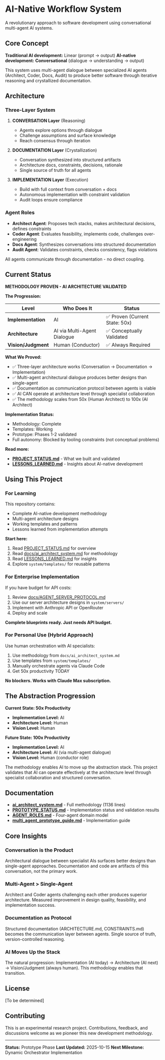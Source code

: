 # AI-Native Workflow System

A revolutionary approach to software development using conversational multi-agent AI systems.

## Core Concept

**Traditional AI development:** Linear (prompt → output)
**AI-native development:** **Conversational** (dialogue → understanding → output)

This system uses multi-agent dialogue between specialized AI agents (Architect, Coder, Docs, Audit) to produce better software through iterative reasoning and crystallized documentation.

## Architecture

### Three-Layer System

1. **CONVERSATION Layer** (Reasoning)
   - Agents explore options through dialogue
   - Challenge assumptions and surface knowledge
   - Reach consensus through iteration

2. **DOCUMENTATION Layer** (Crystallization)
   - Conversation synthesized into structured artifacts
   - Architecture docs, constraints, decisions, rationale
   - Single source of truth for all agents

3. **IMPLEMENTATION Layer** (Execution)
   - Build with full context from conversation + docs
   - Autonomous implementation with constraint validation
   - Audit loops ensure compliance

### Agent Roles

- **Architect Agent**: Proposes tech stacks, makes architectural decisions, defines constraints
- **Coder Agent**: Evaluates feasibility, implements code, challenges over-engineering
- **Docs Agent**: Synthesizes conversations into structured documentation
- **Audit Agent**: Validates constraints, checks consistency, flags violations

All agents communicate through documentation - no direct coupling.

## Current Status

**METHODOLOGY PROVEN - AI ARCHITECTURE VALIDATED**

**The Progression:**

| Level | Who Does It | Status |
|-------|-------------|--------|
| **Implementation** | AI | ✅ Proven (Current State: 50x) |
| **Architecture** | AI via Multi-Agent Dialogue | ✅ Conceptually Validated |
| **Vision/Judgment** | Human (Conductor) | ✅ Always Required |

**What We Proved:**
- ✅ Three-layer architecture works (Conversation → Documentation → Implementation)
- ✅ Multi-agent architectural dialogue produces better designs than single-agent
- ✅ Documentation as communication protocol between agents is viable
- ✅ AI CAN operate at architecture level through specialist collaboration
- ✅ The methodology scales from 50x (Human Architect) to 100x (AI Architect)

**Implementation Status:**
- Methodology: Complete
- Templates: Working
- Prototype: Phases 1-2 validated
- Full autonomy: Blocked by tooling constraints (not conceptual problems)

**Read more:**
- **[PROJECT_STATUS.md](PROJECT_STATUS.md)** - What we built and validated
- **[LESSONS_LEARNED.md](LESSONS_LEARNED.md)** - Insights about AI-native development

## Using This Project

### For Learning

This repository contains:
- Complete AI-native development methodology
- Multi-agent architecture designs
- Working templates and patterns
- Lessons learned from implementation attempts

**Start here:**
1. Read [PROJECT_STATUS.md](PROJECT_STATUS.md) for overview
2. Read [docs/ai_architect_system.md](docs/ai_architect_system.md) for methodology
3. Read [LESSONS_LEARNED.md](LESSONS_LEARNED.md) for insights
4. Explore `system/templates/` for reusable patterns

### For Enterprise Implementation

If you have budget for API costs:
1. Review [docs/AGENT_SERVER_PROTOCOL.md](docs/AGENT_SERVER_PROTOCOL.md)
2. Use our server architecture designs in `system/servers/`
3. Implement with Anthropic API or OpenRouter
4. Deploy and scale

**Complete blueprints ready. Just needs API budget.**

### For Personal Use (Hybrid Approach)

Use human orchestration with AI specialists:
1. Use methodology from `docs/ai_architect_system.md`
2. Use templates from `system/templates/`
3. Manually orchestrate agents via Claude Code
4. Get 50x productivity TODAY

**No blockers. Works with Claude Max subscription.**

## The Abstraction Progression

**Current State: 50x Productivity**
- **Implementation Level:** AI
- **Architecture Level:** Human
- **Vision Level:** Human

**Future State: 100x Productivity**
- **Implementation Level:** AI
- **Architecture Level:** AI (via multi-agent dialogue)
- **Vision Level:** Human (conductor role)

The methodology enables AI to move up the abstraction stack. This project validates that AI can operate effectively at the architecture level through specialist collaboration and structured conversation.

## Documentation

- **[ai_architect_system.md](docs/ai_architect_system.md)** - Full methodology (1136 lines)
- **[PROTOTYPE_STATUS.md](docs/PROTOTYPE_STATUS.md)** - Implementation status and validation results
- **[AGENT_ROLES.md](docs/AGENT_ROLES.md)** - Four-agent domain model
- **[multi_agent_prototype_guide.md](docs/multi_agent_prototype_guide.md)** - Implementation guide

## Core Insights

### Conversation is the Product
Architectural dialogue between specialist AIs surfaces better designs than single-agent approaches. Documentation and code are artifacts of this conversation, not the primary work.

### Multi-Agent > Single-Agent
Architect and Coder agents challenging each other produces superior architecture. Measured improvement in design quality, feasibility, and implementation success.

### Documentation as Protocol
Structured documentation (ARCHITECTURE.md, CONSTRAINTS.md) becomes the communication layer between agents. Single source of truth, version-controlled reasoning.

### AI Moves Up the Stack
The natural progression: Implementation (AI today) → Architecture (AI next) → Vision/Judgment (always human). This methodology enables that transition.

## License

[To be determined]

## Contributing

This is an experimental research project. Contributions, feedback, and discussions welcome as we pioneer this new development methodology.

---

**Status:** Prototype Phase
**Last Updated:** 2025-10-15
**Next Milestone:** Dynamic Orchestrator Implementation
